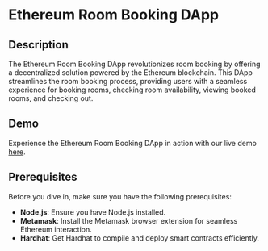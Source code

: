 # Ethereum Room Booking DApp

## Description

The Ethereum Room Booking DApp revolutionizes room booking by offering a decentralized solution powered by the Ethereum blockchain. This DApp streamlines the room booking process, providing users with a seamless experience for booking rooms, checking room availability, viewing booked rooms, and checking out.

## Demo

Experience the Ethereum Room Booking DApp in action with our live demo [here](https://flenex-io.github.io/Book-Rooms/).

## Prerequisites

Before you dive in, make sure you have the following prerequisites:

- **Node.js**: Ensure you have Node.js installed.
- **Metamask**: Install the Metamask browser extension for seamless Ethereum interaction.
- **Hardhat**: Get Hardhat to compile and deploy smart contracts efficiently.
